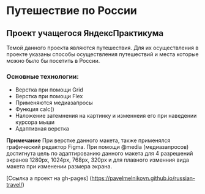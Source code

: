 # Путешествие по России
## Проект учащегося ЯндексПрактикума

Темой данного проекта являются путешествия. Для их осуществления в проекте указаны способы осуществления путешествий и места которые можно было бы посетить в России.

### Основные технологии:
* Верстка при помощи Grid
* Верстка при помощи Flex
* Применяются медиазапросы
* Функция calc()
* Наложение затемнения на картинку и изменнеия его при наведении курсора мыши
* Адаптивная верстка


**Примечание**
При верстке данного макета, также применялся графический редактор Figma.
При помощи @media (медиазапросов) достигнута цель по адаптированию данного макета для 4 разрешений экранов
1280px, 1024px, 768px, 320px и для плавного изменния вида макета при изменении размера экрана.

[Ссылка а проект на gh-pages] (https://pavelmelnikovn.github.io/russian-travel/)



